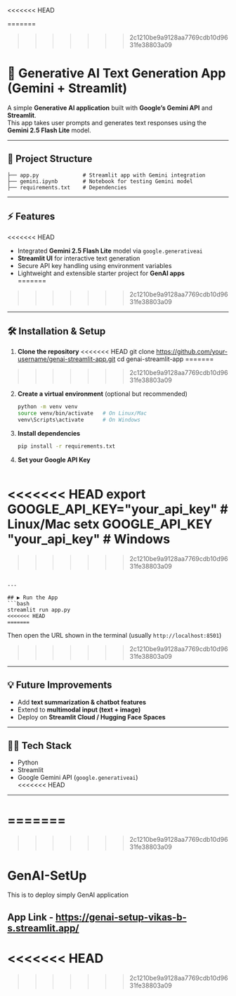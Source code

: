 <<<<<<< HEAD

=======
>>>>>>> 2c1210be9a9128aa7769cdb10d9631fe38803a09
# 🚀 Generative AI Text Generation App (Gemini + Streamlit)

A simple **Generative AI application** built with **Google’s Gemini API** and **Streamlit**.  
This app takes user prompts and generates text responses using the **Gemini 2.5 Flash Lite** model.  

---

## 📂 Project Structure
```
├── app.py              # Streamlit app with Gemini integration
├── gemini.ipynb        # Notebook for testing Gemini model
├── requirements.txt    # Dependencies
```

---

## ⚡ Features
<<<<<<< HEAD
-  Integrated **Gemini 2.5 Flash Lite** model via `google.generativeai`  
-  **Streamlit UI** for interactive text generation  
-  Secure API key handling using environment variables  
-  Lightweight and extensible starter project for **GenAI apps**  
=======
>>>>>>> 2c1210be9a9128aa7769cdb10d9631fe38803a09

---

## 🛠️ Installation & Setup

1. **Clone the repository**
<<<<<<< HEAD
git clone https://github.com/your-username/genai-streamlit-app.git
cd genai-streamlit-app
=======
>>>>>>> 2c1210be9a9128aa7769cdb10d9631fe38803a09

2. **Create a virtual environment** (optional but recommended)
   ```bash
   python -m venv venv
   source venv/bin/activate   # On Linux/Mac
   venv\Scripts\activate      # On Windows
   ```

3. **Install dependencies**
   ```bash
   pip install -r requirements.txt
   ```

4. **Set your Google API Key**
   ```bash
<<<<<<< HEAD
   export GOOGLE_API_KEY="your_api_key"   # Linux/Mac
   setx GOOGLE_API_KEY "your_api_key"     # Windows
=======
>>>>>>> 2c1210be9a9128aa7769cdb10d9631fe38803a09
   ```

---

## ▶️ Run the App
```bash
streamlit run app.py
<<<<<<< HEAD
=======
```

Then open the URL shown in the terminal (usually `http://localhost:8501`)  

>>>>>>> 2c1210be9a9128aa7769cdb10d9631fe38803a09
---

## 💡 Future Improvements
- Add **text summarization & chatbot features**  
- Extend to **multimodal input (text + image)**  
- Deploy on **Streamlit Cloud / Hugging Face Spaces**  

---

## 🧑‍💻 Tech Stack
- Python  
- Streamlit  
- Google Gemini API (`google.generativeai`)  
<<<<<<< HEAD

--- 

=======
=======
>>>>>>> 2c1210be9a9128aa7769cdb10d9631fe38803a09
# GenAI-SetUp
This is to deploy simply GenAI application

## App Link - https://genai-setup-vikas-b-s.streamlit.app/

<<<<<<< HEAD
=======

>>>>>>> 2c1210be9a9128aa7769cdb10d9631fe38803a09
